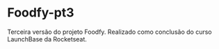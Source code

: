 # Foodfy-pt3
Terceira versão do projeto Foodfy. Realizado como conclusão do curso LaunchBase da Rocketseat.
